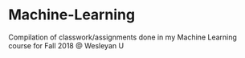 # Machine-Learning
Compilation of classwork/assignments done in my Machine Learning course for Fall 2018 @ Wesleyan U
